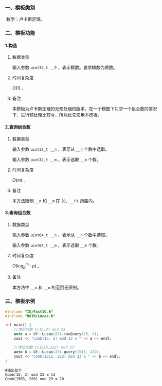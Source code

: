 ### 一、模板类别

​	数学：卢卡斯定理。

### 二、模板功能

#### 1.构造

1. 数据类型

   输入参数 `uint32_t __P` ，表示模数。要求模数为质数。

2. 时间复杂度

   $O(1)$ 。
   
3. 备注

   本模板为卢卡斯定理的无预处理的版本，在一个模数下只求一个组合数的情况下，进行预处理比较亏，所以优先使用本模板。

#### 2.查询组合数

1. 数据类型

   输入参数 `uint32_t __n` ，表示从 `__n` 个数中选取。

   输入参数 `uint32_t __m` ，表示选取 `__m` 个数。

2. 时间复杂度

   $O(m)$ 。

3. 备注

   本方法限制 `__n` 和 `__m` 在 `[0, __P)` 范围内。

#### 3.查询组合数

1. 数据类型

   输入参数 `uint64_t __n` ，表示从 `__n` 个数中选取。

   输入参数 `uint64_t __m` ，表示选取 `__m` 个数。

2. 时间复杂度

   $O(\log_{p}^m \cdot p)$ 。

3. 备注

   本方法中 `__n` 和 `__m` 的范围无限制。

### 三、模板示例

```c++
#include "IO/FastIO.h"
#include "MATH/Lucas.h"

int main() {
    //求组合数 C(15,2) mod 23
    auto a = OY::Lucas(23).rawQuery(15, 2);
    cout << "Comb(15, 2) mod 23 ≡ " << a << endl;

    //求组合数 C(1515,222) mod 23
    auto b = OY::Lucas(23).query(1515, 222);
    cout << "Comb(1515, 222) mod 23 ≡ " << b << endl;
}
```

```
#输出如下
Comb(15, 2) mod 23 ≡ 13
Comb(1500, 200) mod 23 ≡ 20

```

